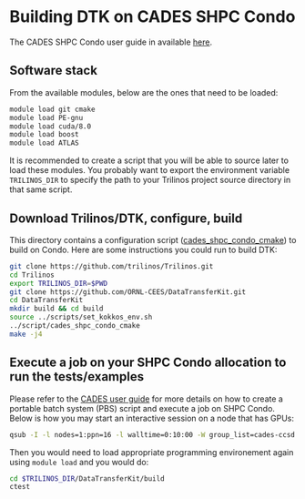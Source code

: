 # Building DTK on CADES SHPC Condo

The CADES SHPC Condo user guide in available [here](http://support.cades.ornl.gov/user-documentation/_book/#).

## Software stack
From the available modules, below are the ones that need to be loaded:
```bash
module load git cmake
module load PE-gnu
module load cuda/8.0
module load boost
module load ATLAS
```
It is recommended to create a script that you will be able to source later to load these modules.
You probably want to export the environment variable `TRILINOS_DIR` to specify the path to your Trilinos project source directory in that same script.

## Download Trilinos/DTK, configure, build
This directory contains a configuration script ([cades_shpc_condo_cmake](cades_shpc_condo_cmake)) to build on Condo.
Here are some instructions you could run to build DTK:
```bash
git clone https://github.com/trilinos/Trilinos.git
cd Trilinos
export TRILINOS_DIR=$PWD
git clone https://github.com/ORNL-CEES/DataTransferKit.git
cd DataTransferKit
mkdir build && cd build
source ../scripts/set_kokkos_env.sh
../script/cades_shpc_condo_cmake
make -j4
```

## Execute a job on your SHPC Condo allocation to run the tests/examples
Please refer to the [CADES user guide](http://support.cades.ornl.gov/user-documentation/_book/condos/condo-mpi-hello-world.html)
for more details on how to create a portable batch system (PBS) script and execute a job on SHPC Condo.
Below is how you may start an interactive session on a node that has GPUs:
```bash
qsub -I -l nodes=1:ppn=16 -l walltime=0:10:00 -W group_list=cades-ccsd -A ccsd -q gpu_p100
```
Then you would need to load appropriate programming environement again using `module load` and you would do:
```bash
cd $TRILINOS_DIR/DataTransferKit/build
ctest
```
